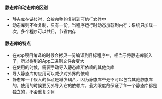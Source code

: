 #### 静态库和动态库的区别

- 静态库在链接时，会被完整的复制到可执行文件中
- 动态库则不会复制，只有一份，当程序运行时动态加载到内存；系统只加载一次，多个程序可以共用，节省内存

#### 静态库的特点

- 在App项目编译的时候会拷贝一份编译到目标程序中，相当于将静态库嵌入了，所以得到的App二进制文件会变大
- 在使用的时候，需要手动导入静态库所依赖的其他类库
- 导入静态库的应用可以减少对外界的依赖
- 静态库一个很大的优点是减少耦合，因为静态库中是不可以包含其他静态库的，使用的时候要另外导入它的依赖库，最大限度的保证了每一个静态库都是独立的，不会重复引用





